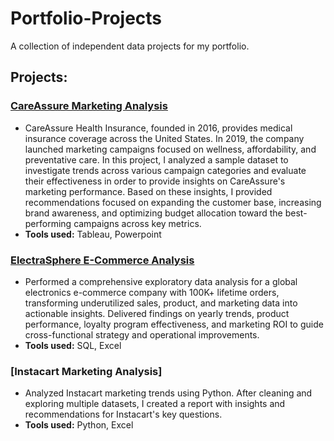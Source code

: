 # Portfolio-Projects
A collection of independent data projects for my portfolio.

## Projects: 
### [CareAssure Marketing Analysis](https://public.tableau.com/app/profile/bazilla.imran/viz/CareAssureHealthDashboard/FinalDashboard)
* CareAssure Health Insurance, founded in 2016, provides medical insurance coverage across the United States. In 2019, the company launched marketing campaigns focused on wellness, affordability, and preventative care. In this project, I analyzed a sample dataset to investigate trends across various campaign categories and evaluate their effectiveness in order to provide insights on CareAssure's marketing performance. Based on these insights, I provided recommendations focused on expanding the customer base, increasing brand awareness, and optimizing budget allocation toward the best-performing campaigns across key metrics.
*  **Tools used:** Tableau, Powerpoint

### [ElectraSphere E-Commerce Analysis](https://github.com/bazi-imran/Portfolio-Projects/blob/main/Reporting%20and%20Dashboards/ElectraSphere-Sales-Analysis/README.md)
* Performed a comprehensive exploratory data analysis for a global electronics e-commerce company with 100K+ lifetime orders, transforming underutilized sales, product, and marketing data into actionable insights. Delivered findings on yearly trends, product performance, loyalty program effectiveness, and marketing ROI to guide cross-functional strategy and operational improvements.
* **Tools used:** SQL, Excel

### [Instacart Marketing Analysis]
* Analyzed Instacart marketing trends using Python. After cleaning and exploring multiple datasets, I created a report with insights and recommendations for Instacart's key questions.
*  **Tools used:** Python, Excel 
